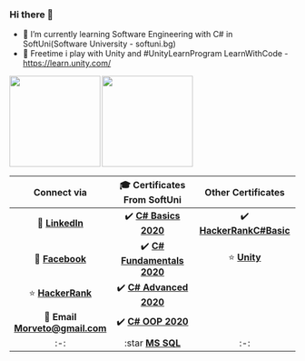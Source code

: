 ### Hi there 👋



 
- :school: I’m currently learning Software Engineering with C# in SoftUni(Software University - softuni.bg)
- :mount_fuji: Freetime  i play with Unity and #UnityLearnProgram
 LearnWithCode - https://learn.unity.com/

<div>
<img height="160" align="left" src="https://github-readme-stats.vercel.app/api?username=RadoslavDimitrov&count_private=true&show_icons=true&theme=tokyonight" />
 </div>

<div>
  <img height="160" src="https://github-readme-stats.vercel.app/api/top-langs/?username=RadoslavDimitrov&count_private=true&layout=compact&theme=tokyonight" />
</div>

| Connect via | 🎓 Certificates From SoftUni | Other Certificates|
| :-: | :-: | :-: |
| 💼 [**LinkedIn**](https://www.linkedin.com/in/radoslav-dimitrov-3678b4165/)|:heavy_check_mark: [**C# Basics 2020**](https://softuni.bg/certificates/details/78221/047406c0)|:heavy_check_mark: [**HackerRankC#Basic**](https://www.hackerrank.com/certificates/2e349f1da5a9)|
| 👀 [**Facebook**](https://www.facebook.com/radoslav.dimitrov.9066)|  :heavy_check_mark: [**C# Fundamentals 2020**](https://softuni.bg/certificates/details/86215/9695c667)| :star: [**Unity**](https://learn.unity.com/u/rado-dimi)|
| :star: [**HackerRank**](https://www.hackerrank.com/morveto)| :heavy_check_mark: [**C# Advanced 2020**](https://softuni.bg/certificates/details/90289/0449e268)|
| :e-mail: **Email <br/> Morveto@gmail.com**|:heavy_check_mark: [**C# OOP 2020**](https://softuni.bg/certificates/details/95747/36a1f598)|
| :-: | :star [**MS SQL**](https://softuni.bg/certificates/details/97906/25add63b) | :-: |
<!--
**RadoslavDimitrov/RadoslavDimitrov** is a ✨ _special_ ✨ repository because its `README.md` (this file) appears on your GitHub profile.

